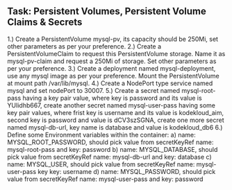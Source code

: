 ## Task: Persistent Volumes, Persistent Volume Claims & Secrets
1.) Create a PersistentVolume mysql-pv, its capacity should be 250Mi, set other parameters as per your preference.
2.) Create a PersistentVolumeClaim to request this PersistentVolume storage. Name it as mysql-pv-claim and request a 250Mi of storage. Set other parameters as per your preference.
3.) Create a deployment named mysql-deployment, use any mysql image as per your preference. Mount the PersistentVolume at mount path /var/lib/mysql.
4.) Create a NodePort type service named mysql and set nodePort to 30007.
5.) Create a secret named mysql-root-pass having a key pair value, where key is password and its value is YUIidhb667, create another secret named mysql-user-pass having some key pair values, where frist key is username and its value is kodekloud_aim, second key is password and value is dCV3szSGNA, create one more secret named mysql-db-url, key name is database and value is kodekloud_db6
6.) Define some Environment variables within the container:
  a) name: MYSQL_ROOT_PASSWORD, should pick value from secretKeyRef name: mysql-root-pass and key: password
  b) name: MYSQL_DATABASE, should pick value from secretKeyRef name: mysql-db-url and key: database
  c) name: MYSQL_USER, should pick value from secretKeyRef name: mysql-user-pass key key: username
  d) name: MYSQL_PASSWORD, should pick value from secretKeyRef name: mysql-user-pass and key: password
